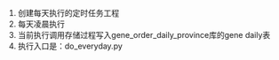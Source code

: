 1. 创建每天执行的定时任务工程
2. 每天凌晨执行
3. 当前执行调用存储过程写入gene_order_daily_province库的gene daily表
4. 执行入口是：do_everyday.py